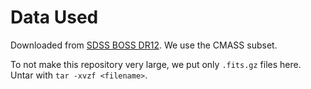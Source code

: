 # Data Used

Downloaded from [SDSS BOSS DR12](https://data.sdss.org/sas/dr12/boss/lss/). We use the CMASS subset.

To not make this repository very large, we put only `.fits.gz` files here. Untar with `tar -xvzf <filename>`.

